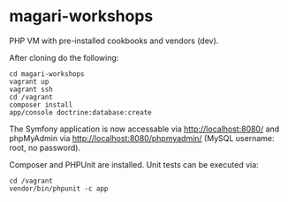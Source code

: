 magari-workshops
================

PHP VM with pre-installed cookbooks and vendors (dev).

After cloning do the following:

    cd magari-workshops
    vagrant up
    vagrant ssh
    cd /vagrant
    composer install
    app/console doctrine:database:create

The Symfony application is now accessable via [http://localhost:8080/](http://localhost:8080/) and phpMyAdmin via [http://localhost:8080/phpmyadmin/](http://localhost:8080/phpmyadmin/) (MySQL username: root, no password).

Composer and PHPUnit are installed. Unit tests can be executed via:

    cd /vagrant
    vendor/bin/phpunit -c app
